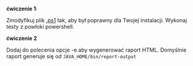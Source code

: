 **ćwiczenie 1**:

Zmodyfikuj plik [.ps1](.ps1) tak, aby był poprawny dla Twojej instalacji. Wykonaj testy z powłoki powershell.

**ćwiczenie 2**

Dodaj do polecenia opcje -e aby wygenerować raport HTML. Domyślnie raport generuje się od `JAVA_HOME/bin/report-output` 

   
